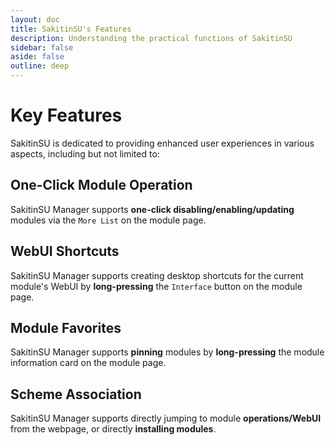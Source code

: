 ```yaml
---
layout: doc
title: SakitinSU's Features
description: Understanding the practical functions of SakitinSU
sidebar: false
aside: false
outline: deep
---
```

# Key Features

SakitinSU is dedicated to providing enhanced user experiences in various aspects, including but not limited to:

## One-Click Module Operation

SakitinSU Manager supports **one-click disabling/enabling/updating** modules via the `More List` on the module page.

## WebUI Shortcuts

SakitinSU Manager supports creating desktop shortcuts for the current module's WebUI by **long-pressing** the `Interface` button on the module page.

## Module Favorites

SakitinSU Manager supports **pinning** modules by **long-pressing** the module information card on the module page.

## Scheme Association

SakitinSU Manager supports directly jumping to module **operations/WebUI** from the webpage, or directly **installing modules**.